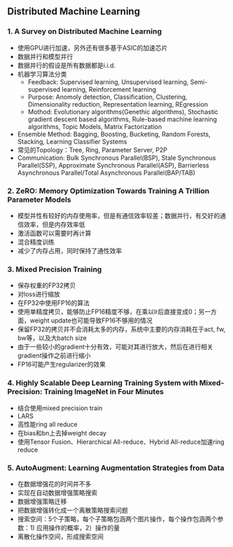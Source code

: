 ## Distributed Machine Learning

### 1. A Survey on Distributed Machine Learning
- 使用GPU进行加速，另外还有很多基于ASIC的加速芯片
- 数据并行和模型并行
- 数据并行的假设是所有数据都是i.i.d.
- 机器学习算法分类
  - Feedback: Supervised learning, Unsupervised learning, Semi-supervised learning, Reinforcement learning
  - Purpose: Anomoly detection, Classification, Clustering, Dimensionality reduction, Representation learning, REgression
  - Mothod: Evolutionary algorithms(Genethic algorithms), Stochastic gradient descent based algorithms, Rule-based machine learning algorithms, Topic Models, Matrix Factorization
- Ensemble Method: Bagging, Boosting, Bucketing, Random Forests, Stacking, Learning Classifier Systems
- 常见的Topology：Tree, Ring, Parameter Server, P2P
- Communication: Bulk Synchronous Parallel(BSP), Stale Synchronous Parallel(SSP), Approximate Synchronous Parallel(ASP), Barrierless Asynchronous Parallel/Total Asynchronous Parallel(BAP/TAB)

### 2. ZeRO: Memory Optimization Towards Training A Trillion Parameter Models
- 模型并性有较好的内存使用率，但是有通信效率较差；数据并行，有交好的通信效率，但是内存效率低
- 激活函数可以需要时再计算
- 混合精度训练
- 减少了内存占用，同时保持了通性效率

### 3. Mixed Precision Training
- 保存权重的FP32拷贝
- 对loss进行缩放
- 在FP32中使用FP16的算法
- 使用单精度拷贝，能够防止FP16精度不够，在乘以lr后直接变成0；另一方面，weight update也可能导致FP16不够用的情况
- 保留FP32的拷贝并不会消耗太多的内存，系统中主要的内存消耗在于act, fw, bw等，以及大batch size
- 由于一些较小的gradient十分有效，可能对其进行放大，然后在进行相关gradient操作之前进行缩小
- FP16可能产生regularizer的效果

### 4. Highly Scalable Deep Learning Training System with Mixed-Precision: Training ImageNet in Four Minutes
- 结合使用mixed precision train
- LARS
- 高性能ring all reduce
- 在bias和bn上去掉weight decay
- 使用Tensor Fusion、Hierarchical All-reduce、Hybrid All-reduce加速ring reduce

### 5. AutoAugment: Learning Augmentation Strategies from Data
- 在数据增强花的时间并不多
- 实现在自动数据增强策略搜索
- 数据增强策略迁移
- 把数据增强转化成一个离散策略搜索问题
- 搜索空间：5个子策略，每个子策略包涵两个图片操作，每个操作包涵两个参数：1) 应用操作的概率，2）操作的量
- 离散化操作空间，形成搜索空间
